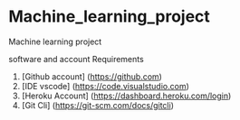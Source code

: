 # Machine_learning_project
Machine learning project 


software and account Requirements

1. [Github account]  (https://github.com)
2. [IDE vscode]     (https://code.visualstudio.com)
3. [Heroku Account] (https://dashboard.heroku.com/login)
4. [Git Cli]          (https://git-scm.com/docs/gitcli)